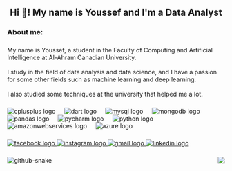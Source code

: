<h2 align="center">Hi 👋! My name is Youssef and I'm a Data Analyst</h2>

###

<h3 align="left">About me:</h3>

###

<p align="left">My name is Youssef, a student in the Faculty of Computing and Artificial Intelligence at Al-Ahram Canadian University. <br><br>I study in the field of data analysis and data science, and I have a passion for some other fields such as machine learning and deep learning. <br><br>I also studied some techniques at the university that helped me a lot.</p>

###

<div align="left">
  <img src="https://cdn.jsdelivr.net/gh/devicons/devicon/icons/cplusplus/cplusplus-original.svg" height="30" alt="cplusplus logo"  />
  <img width="12" />
  <img src="https://cdn.jsdelivr.net/gh/devicons/devicon/icons/dart/dart-original.svg" height="30" alt="dart logo"  />
  <img width="12" />
  <img src="https://cdn.jsdelivr.net/gh/devicons/devicon/icons/mysql/mysql-original.svg" height="30" alt="mysql logo"  />
  <img width="12" />
  <img src="https://cdn.jsdelivr.net/gh/devicons/devicon/icons/mongodb/mongodb-original.svg" height="30" alt="mongodb logo"  />
  <img width="12" />
  <img src="https://cdn.jsdelivr.net/gh/devicons/devicon/icons/pandas/pandas-original.svg" height="30" alt="pandas logo"  />
  <img width="12" />
  <img src="https://cdn.jsdelivr.net/gh/devicons/devicon/icons/pycharm/pycharm-original.svg" height="30" alt="pycharm logo"  />
  <img width="12" />
  <img src="https://cdn.jsdelivr.net/gh/devicons/devicon/icons/python/python-original.svg" height="30" alt="python logo"  />
  <img width="12" />
  <img src="https://cdn.jsdelivr.net/gh/devicons/devicon/icons/amazonwebservices/amazonwebservices-line-wordmark.svg" height="30" alt="amazonwebservices logo"  />
  <img width="12" />
  <img src="https://cdn.jsdelivr.net/gh/devicons/devicon/icons/azure/azure-original.svg" height="30" alt="azure logo"  />
</div>

###

<div align="left">
  <a href="https://www.facebook.com/yusufmustafas" target="_blank">
    <img src="https://img.shields.io/static/v1?message=Facebook&logo=facebook&label=&color=1877F2&logoColor=white&labelColor=&style=for-the-badge" height="35" alt="facebook logo"  />
  </a>
  <a href="https://www.instagram.com/yusufmustafas" target="_blank">
    <img src="https://img.shields.io/static/v1?message=Instagram&logo=instagram&label=&color=E4405F&logoColor=white&labelColor=&style=for-the-badge" height="35" alt="instagram logo"  />
  </a>
  <a href="yusufmustafas@gmail.com" target="_blank">
    <img src="https://img.shields.io/static/v1?message=Gmail&logo=gmail&label=&color=D14836&logoColor=white&labelColor=&style=for-the-badge" height="35" alt="gmail logo"  />
  </a>
  <a href="https://www.linkedin.com/in/youssefmustafa/" target="_blank">
    <img src="https://img.shields.io/static/v1?message=LinkedIn&logo=linkedin&label=&color=0077B5&logoColor=white&labelColor=&style=for-the-badge" height="35" alt="linkedin logo"  />
  </a>
</div>

###

<img align="right" height="150" src="https://media3.giphy.com/media/v1.Y2lkPTc5MGI3NjExOWR1Njl5bWprNTM2ODRpeDRscW81Y3Ywd29zNjRkMnczejBqeGwzMiZlcD12MV9pbnRlcm5hbF9naWZfYnlfaWQmY3Q9Zw/ftdk17aUEGWPTTTVSE/giphy.gif"  />

###

<picture>
  <source media="(prefers-color-scheme: dark)" srcset="https://raw.githubusercontent.com/yusuf-mustafa/yusuf-mustafa/output/github-snake-dark.svg" />
  <source media="(prefers-color-scheme: light)" srcset="https://raw.githubusercontent.com/yusuf-mustafa/yusuf-mustafa/output/github-snake.svg" />
  <img alt="github-snake" src="https://raw.githubusercontent.com/yusuf-mustafa/yusuf-mustafa/output/github-snake.svg" />
</picture
